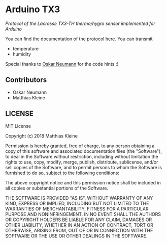 # Arduino TX3

*Protocol of the Lacrosse TX3-TH thermo/hygro sensor implemented for Arduino*

You can find the documentation of the protocol [here](http://www.f6fbb.org/domo/sensors/tx3_th.php). You can transmit

- temperature
- humidity

Special thanks to [Oskar Neumann](https://github.com/oskarn97) for the code hints :)

## Contributors

- Oskar Neumann
- Matthias Kleine

## LICENSE

MIT License

Copyright (c) 2018 Matthias Kleine

Permission is hereby granted, free of charge, to any person obtaining a copy
of this software and associated documentation files (the "Software"), to deal
in the Software without restriction, including without limitation the rights
to use, copy, modify, merge, publish, distribute, sublicense, and/or sell
copies of the Software, and to permit persons to whom the Software is
furnished to do so, subject to the following conditions:

The above copyright notice and this permission notice shall be included in all
copies or substantial portions of the Software.

THE SOFTWARE IS PROVIDED "AS IS", WITHOUT WARRANTY OF ANY KIND, EXPRESS OR
IMPLIED, INCLUDING BUT NOT LIMITED TO THE WARRANTIES OF MERCHANTABILITY,
FITNESS FOR A PARTICULAR PURPOSE AND NONINFRINGEMENT. IN NO EVENT SHALL THE
AUTHORS OR COPYRIGHT HOLDERS BE LIABLE FOR ANY CLAIM, DAMAGES OR OTHER
LIABILITY, WHETHER IN AN ACTION OF CONTRACT, TORT OR OTHERWISE, ARISING FROM,
OUT OF OR IN CONNECTION WITH THE SOFTWARE OR THE USE OR OTHER DEALINGS IN THE
SOFTWARE.
